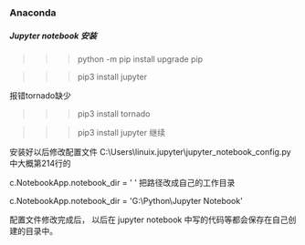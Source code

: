 ###  Anaconda






















##### Jupyter notebook 安装 
>>>python -m pip install upgrade pip 

>>>pip3 install jupyter

报错tornado缺少  

>>>pip3 install tornado

>>>pip3 install jupyter  继续

安装好以后修改配置文件  C:\Users\linuix\.jupyter\jupyter_notebook_config.py  中大概第214行的

c.NotebookApp.notebook_dir = ' '   把路径改成自己的工作目录

c.NotebookApp.notebook_dir = 'G:\Python\Jupyter Notebook'

配置文件修改完成后， 以后在 jupyter notebook 中写的代码等都会保存在自己创建的目录中。

